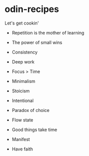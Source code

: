 # odin-recipes
Let's get cookin'

- Repetition is the mother of learning
- The power of small wins
- Consistency
- Deep work
- Focus > Time
- Minimalism
- Stoicism
- Intentional 
- Paradox of choice
- Flow state


- Good things take time 
- Manifest 
- Have faith 
